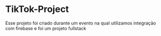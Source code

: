 # TikTok-Project
Esse projeto foi criado durante um evento na qual utilizamos integração com firebase e foi um projeto fullstack
